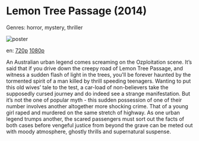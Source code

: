 # Lemon Tree Passage (2014)

Genres: horror, mystery, thriller

![poster](http://image.tmdb.org/t/p/w500/8kopiojZ7neDOHD9OzwDGp3GTyp.jpg)

en:
  [720p](magnet:?xt=urn:btih:FA1B67B7CC19E19987313C14FB221543EAFC9C2C&tr=udp://glotorrents.pw:6969/announce&tr=udp://tracker.opentrackr.org:1337/announce&tr=udp://torrent.gresille.org:80/announce&tr=udp://tracker.openbittorrent.com:80&tr=udp://tracker.coppersurfer.tk:6969&tr=udp://tracker.leechers-paradise.org:6969&tr=udp://p4p.arenabg.ch:1337&tr=udp://tracker.internetwarriors.net:1337)
  [1080p](magnet:?xt=urn:btih:3A4A04FC520868C433EF2B6DC946DB2CA1782831&tr=udp://glotorrents.pw:6969/announce&tr=udp://tracker.opentrackr.org:1337/announce&tr=udp://torrent.gresille.org:80/announce&tr=udp://tracker.openbittorrent.com:80&tr=udp://tracker.coppersurfer.tk:6969&tr=udp://tracker.leechers-paradise.org:6969&tr=udp://p4p.arenabg.ch:1337&tr=udp://tracker.internetwarriors.net:1337)
  


An Australian urban legend comes screaming on the Ozploitation scene. It’s said that if you drive down the creepy road of Lemon Tree Passage, and witness a sudden flash of light in the trees, you'll be forever haunted by the tormented spirit of a man killed by thrill speeding teenagers. Wanting to put this old wives’ tale to the test, a car-load of non-believers take the supposedly cursed journey and do indeed see a strange manifestation. But it’s not the one of popular myth - this sudden possession of one of their number involves another altogether more shocking crime. That of a young girl raped and murdered on the same stretch of highway. As one urban legend trumps another, the scared passengers must sort out the facts of both cases before vengeful justice from beyond the grave can be meted out with moody atmosphere, ghostly thrills and supernatural suspense.